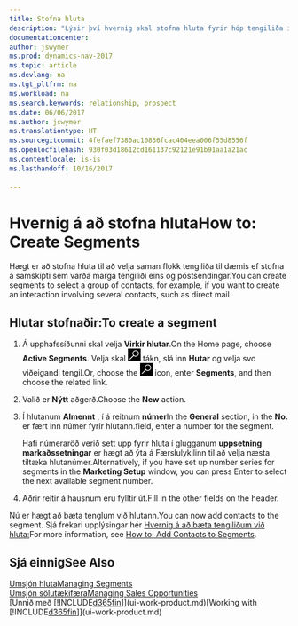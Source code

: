 ```yaml
---
title: Stofna hluta
description: "Lýsir því hvernig skal stofna hluta fyrir hóp tengiliða í Dynamics NAV, t.d. til að ná í nokkra tengiliði með beinum tölvupóstsendingum."
documentationcenter: 
author: jswymer
ms.prod: dynamics-nav-2017
ms.topic: article
ms.devlang: na
ms.tgt_pltfrm: na
ms.workload: na
ms.search.keywords: relationship, prospect
ms.date: 06/06/2017
ms.author: jswymer
ms.translationtype: HT
ms.sourcegitcommit: 4fefaef7380ac10836fcac404eea006f55d8556f
ms.openlocfilehash: 930f03d18612cd161137c92121e91b91aa1a21ac
ms.contentlocale: is-is
ms.lasthandoff: 10/16/2017

---
```

# <a name="how-to-create-segments"></a><span data-ttu-id="8d0df-103">Hvernig á að stofna hluta</span><span class="sxs-lookup"><span data-stu-id="8d0df-103">How to: Create Segments</span></span>
<span data-ttu-id="8d0df-104">Hægt er að stofna hluta til að velja saman flokk tengiliða til dæmis ef stofna á samskipti sem varða marga tengiliði eins og póstsendingar.</span><span class="sxs-lookup"><span data-stu-id="8d0df-104">You can create segments to select a group of contacts, for example, if you want to create an interaction involving several contacts, such as direct mail.</span></span>

## <a name="to-create-a-segment"></a><span data-ttu-id="8d0df-105">Hlutar stofnaðir:</span><span class="sxs-lookup"><span data-stu-id="8d0df-105">To create a segment</span></span>
1. <span data-ttu-id="8d0df-106">Á upphafssíðunni skal velja **Virkir hlutar**.</span><span class="sxs-lookup"><span data-stu-id="8d0df-106">On the Home page, choose **Active Segments**.</span></span> <span data-ttu-id="8d0df-107">Velja skal ![Leit að síðu eða skýrslu](media/ui-search/search_small.png "Leit að síðu eða skýrslu táknið") tákn, slá inn  **Hutar** og velja svo viðeigandi tengil.</span><span class="sxs-lookup"><span data-stu-id="8d0df-107">Or, choose the ![Search for Page or Report](media/ui-search/search_small.png "Search for Page or Report icon") icon, enter **Segments**, and then choose the related link.</span></span>
2. <span data-ttu-id="8d0df-108">Valið er **Nýtt** aðgerð.</span><span class="sxs-lookup"><span data-stu-id="8d0df-108">Choose the **New** action.</span></span>
3. <span data-ttu-id="8d0df-109">Í hlutanum **Almennt** , í á reitnum **númer**</span><span class="sxs-lookup"><span data-stu-id="8d0df-109">In the **General** section, in the **No.**</span></span> <span data-ttu-id="8d0df-110">er fært inn númer fyrir hlutann.</span><span class="sxs-lookup"><span data-stu-id="8d0df-110">field, enter a number for the segment.</span></span>

    <span data-ttu-id="8d0df-111">Hafi númeraröð verið sett upp fyrir hluta í glugganum **uppsetning markaðssetningar** er hægt að ýta á Færslulykilinn til að velja næsta tiltæka hlutanúmer.</span><span class="sxs-lookup"><span data-stu-id="8d0df-111">Alternatively, if you have set up number series for segments in the **Marketing Setup** window, you can press Enter to select the next available segment number.</span></span>
4. <span data-ttu-id="8d0df-112">Aðrir reitir á hausnum eru fylltir út.</span><span class="sxs-lookup"><span data-stu-id="8d0df-112">Fill in the other fields on the header.</span></span>

<span data-ttu-id="8d0df-113">Nú er hægt að bæta tenglum við hlutann.</span><span class="sxs-lookup"><span data-stu-id="8d0df-113">You can now add contacts to the segment.</span></span> <span data-ttu-id="8d0df-114">Sjá frekari upplýsingar hér [Hvernig á að bæta tengiliðum við hluta:](marketing-add-contact-segment.md)</span><span class="sxs-lookup"><span data-stu-id="8d0df-114">For more information, see [How to: Add Contacts to Segments](marketing-add-contact-segment.md).</span></span>

## <a name="see-also"></a><span data-ttu-id="8d0df-115">Sjá einnig</span><span class="sxs-lookup"><span data-stu-id="8d0df-115">See Also</span></span>
[<span data-ttu-id="8d0df-116">Umsjón hluta</span><span class="sxs-lookup"><span data-stu-id="8d0df-116">Managing Segments</span></span>](marketing-segments.md)  
[<span data-ttu-id="8d0df-117">Umsjón sölutækifæra</span><span class="sxs-lookup"><span data-stu-id="8d0df-117">Managing Sales Opportunities</span></span>](marketing-manage-sales-opportunities.md)  
<span data-ttu-id="8d0df-118">[Unnið með [!INCLUDE[d365fin](includes/d365fin_md.md)]](ui-work-product.md)</span><span class="sxs-lookup"><span data-stu-id="8d0df-118">[Working with [!INCLUDE[d365fin](includes/d365fin_md.md)]](ui-work-product.md)</span></span>  

